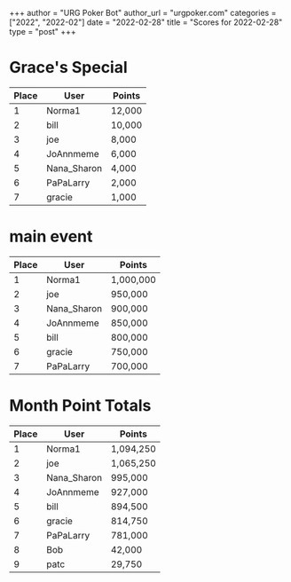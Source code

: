 +++
author = "URG Poker Bot"
author_url = "urgpoker.com"
categories = ["2022", "2022-02"]
date = "2022-02-28"
title = "Scores for 2022-02-28"
type = "post"
+++
# Grace's Special

| Place | User | Points |
|-------|------|--------|
| 1 | Norma1 | 12,000 |
| 2 | bill | 10,000 |
| 3 | joe | 8,000 |
| 4 | JoAnnmeme | 6,000 |
| 5 | Nana_Sharon | 4,000 |
| 6 | PaPaLarry | 2,000 |
| 7 | gracie | 1,000 |

# main event

| Place | User | Points |
|-------|------|--------|
| 1 | Norma1 | 1,000,000 |
| 2 | joe | 950,000 |
| 3 | Nana_Sharon | 900,000 |
| 4 | JoAnnmeme | 850,000 |
| 5 | bill | 800,000 |
| 6 | gracie | 750,000 |
| 7 | PaPaLarry | 700,000 |

# Month Point Totals

| Place | User | Points |
|-------|------|--------|
| 1 | Norma1 | 1,094,250 |
| 2 | joe | 1,065,250 |
| 3 | Nana_Sharon | 995,000 |
| 4 | JoAnnmeme | 927,000 |
| 5 | bill | 894,500 |
| 6 | gracie | 814,750 |
| 7 | PaPaLarry | 781,000 |
| 8 | Bob | 42,000 |
| 9 | patc | 29,750 |
